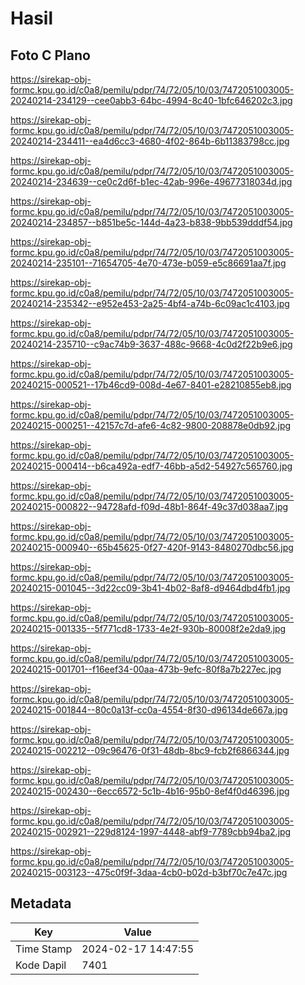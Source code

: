 # Hasil

## Foto C Plano

https://sirekap-obj-formc.kpu.go.id/c0a8/pemilu/pdpr/74/72/05/10/03/7472051003005-20240214-234129--cee0abb3-64bc-4994-8c40-1bfc646202c3.jpg

https://sirekap-obj-formc.kpu.go.id/c0a8/pemilu/pdpr/74/72/05/10/03/7472051003005-20240214-234411--ea4d6cc3-4680-4f02-864b-6b11383798cc.jpg

https://sirekap-obj-formc.kpu.go.id/c0a8/pemilu/pdpr/74/72/05/10/03/7472051003005-20240214-234639--ce0c2d6f-b1ec-42ab-996e-49677318034d.jpg

https://sirekap-obj-formc.kpu.go.id/c0a8/pemilu/pdpr/74/72/05/10/03/7472051003005-20240214-234857--b851be5c-144d-4a23-b838-9bb539dddf54.jpg

https://sirekap-obj-formc.kpu.go.id/c0a8/pemilu/pdpr/74/72/05/10/03/7472051003005-20240214-235101--71654705-4e70-473e-b059-e5c86691aa7f.jpg

https://sirekap-obj-formc.kpu.go.id/c0a8/pemilu/pdpr/74/72/05/10/03/7472051003005-20240214-235342--e952e453-2a25-4bf4-a74b-6c09ac1c4103.jpg

https://sirekap-obj-formc.kpu.go.id/c0a8/pemilu/pdpr/74/72/05/10/03/7472051003005-20240214-235710--c9ac74b9-3637-488c-9668-4c0d2f22b9e6.jpg

https://sirekap-obj-formc.kpu.go.id/c0a8/pemilu/pdpr/74/72/05/10/03/7472051003005-20240215-000521--17b46cd9-008d-4e67-8401-e28210855eb8.jpg

https://sirekap-obj-formc.kpu.go.id/c0a8/pemilu/pdpr/74/72/05/10/03/7472051003005-20240215-000251--42157c7d-afe6-4c82-9800-208878e0db92.jpg

https://sirekap-obj-formc.kpu.go.id/c0a8/pemilu/pdpr/74/72/05/10/03/7472051003005-20240215-000414--b6ca492a-edf7-46bb-a5d2-54927c565760.jpg

https://sirekap-obj-formc.kpu.go.id/c0a8/pemilu/pdpr/74/72/05/10/03/7472051003005-20240215-000822--94728afd-f09d-48b1-864f-49c37d038aa7.jpg

https://sirekap-obj-formc.kpu.go.id/c0a8/pemilu/pdpr/74/72/05/10/03/7472051003005-20240215-000940--65b45625-0f27-420f-9143-8480270dbc56.jpg

https://sirekap-obj-formc.kpu.go.id/c0a8/pemilu/pdpr/74/72/05/10/03/7472051003005-20240215-001045--3d22cc09-3b41-4b02-8af8-d9464dbd4fb1.jpg

https://sirekap-obj-formc.kpu.go.id/c0a8/pemilu/pdpr/74/72/05/10/03/7472051003005-20240215-001335--5f771cd8-1733-4e2f-930b-80008f2e2da9.jpg

https://sirekap-obj-formc.kpu.go.id/c0a8/pemilu/pdpr/74/72/05/10/03/7472051003005-20240215-001701--f16eef34-00aa-473b-9efc-80f8a7b227ec.jpg

https://sirekap-obj-formc.kpu.go.id/c0a8/pemilu/pdpr/74/72/05/10/03/7472051003005-20240215-001844--80c0a13f-cc0a-4554-8f30-d96134de667a.jpg

https://sirekap-obj-formc.kpu.go.id/c0a8/pemilu/pdpr/74/72/05/10/03/7472051003005-20240215-002212--09c96476-0f31-48db-8bc9-fcb2f6866344.jpg

https://sirekap-obj-formc.kpu.go.id/c0a8/pemilu/pdpr/74/72/05/10/03/7472051003005-20240215-002430--6ecc6572-5c1b-4b16-95b0-8ef4f0d46396.jpg

https://sirekap-obj-formc.kpu.go.id/c0a8/pemilu/pdpr/74/72/05/10/03/7472051003005-20240215-002921--229d8124-1997-4448-abf9-7789cbb94ba2.jpg

https://sirekap-obj-formc.kpu.go.id/c0a8/pemilu/pdpr/74/72/05/10/03/7472051003005-20240215-003123--475c0f9f-3daa-4cb0-b02d-b3bf70c7e47c.jpg


## Metadata

| Key        | Value               |
| ---------- | ------------------- |
| Time Stamp | 2024-02-17 14:47:55 |
| Kode Dapil | 7401                |



